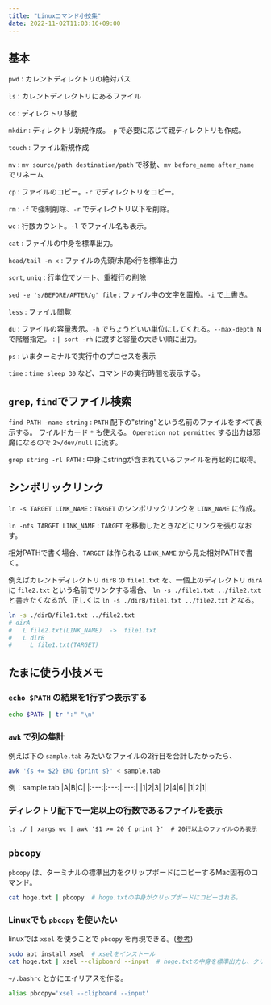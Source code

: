 ```yaml
---
title: "Linuxコマンド小技集"
date: 2022-11-02T11:03:16+09:00
---
```



## 基本
`pwd`
:	カレントディレクトリの絶対パス

`ls`
:	カレントディレクトリにあるファイル

`cd`
:	ディレクトリ移動

`mkdir`
:	ディレクトリ新規作成。`-p` で必要に応じて親ディレクトリも作成。

`touch`
:	ファイル新規作成

`mv`
:	`mv source/path destination/path` で移動、`mv before_name after_name` でリネーム

`cp`
:	ファイルのコピー。`-r` でディレクトリをコピー。

`rm`
:	`-f` で強制削除、`-r` でディレクトリ以下を削除。

`wc`
:	行数カウント。`-l` でファイル名も表示。

`cat`
:	ファイルの中身を標準出力。

`head/tail -n x`
:	ファイルの先頭/末尾x行を標準出力

`sort`, `uniq`
:	行単位でソート、重複行の削除

`sed -e 's/BEFORE/AFTER/g' file`
:	ファイル中の文字を置換。`-i` で上書き。

`less`
:	ファイル閲覧

`du`
:	ファイルの容量表示。`-h` でちょうどいい単位にしてくれる。`--max-depth N` で階層指定。
: `| sort -rh` に渡すと容量の大きい順に出力。

`ps`
:	いまターミナルで実行中のプロセスを表示

`time`
:	`time sleep 30` など、コマンドの実行時間を表示する。


## `grep`, `find`でファイル検索

`find PATH -name string`
:	`PATH` 配下の"string"という名前のファイルをすべて表示する。
ワイルドカード `*` も使える。
`Operetion not permitted` する出力は邪魔になるので `2>/dev/null` に流す。

`grep string -rl PATH`
:	中身にstringが含まれているファイルを再起的に取得。


## シンボリックリンク

`ln -s TARGET LINK_NAME`
:	`TARGET` のシンボリックリンクを `LINK_NAME` に作成。

`ln -nfs TARGET LINK_NAME`
:	`TARGET` を移動したときなどにリンクを張りなおす。

相対PATHで書く場合、`TARGET` は作られる `LINK_NAME` から見た相対PATHで書く。

例えばカレントディレクトリ `dirB` の `file1.txt` を、一個上のディレクトリ `dirA` に `file2.txt` という名前でリンクする場合、
`ln -s ./file1.txt ../file2.txt` と書きたくなるが、正しくは `ln -s ./dirB/file1.txt ../file2.txt` となる。

```sh
ln -s ./dirB/file1.txt ../file2.txt
# dirA
#   L file2.txt(LINK_NAME)  ->  file1.txt
#   L dirB
#     L file1.txt(TARGET)
```


## たまに使う小技メモ

### `echo $PATH` の結果を1行ずつ表示する

```sh
echo $PATH | tr ":" "\n"
```


### `awk` で列の集計

例えば下の `sample.tab` みたいなファイルの2行目を合計したかったら、

```sh
awk '{s += $2} END {print s}' < sample.tab
```

例：sample.tab
|A|B|C|
|:---:|:---:|:---:|
|1|2|3|
|2|4|6|
|1|2|1|


### ディレクトリ配下で一定以上の行数であるファイルを表示

```
ls ./ | xargs wc | awk '$1 >= 20 { print }'  # 20行以上のファイルのみ表示
```


## `pbcopy`

`pbcopy` は、ターミナルの標準出力をクリップボードにコピーするMac固有のコマンド。

```sh
cat hoge.txt | pbcopy  # hoge.txtの中身がクリップボードにコピーされる。
```

### Linuxでも `pbcopy` を使いたい

linuxでは `xsel` を使うことで `pbcopy` を再現できる。([参考](https://qiita.com/yoshikyoto/items/1676b925580717c0a443))

```sh
sudo apt install xsel  # xselをインストール
cat hoge.txt | xsel --clipboard --input  # hoge.txtの中身を標準出力し、クリップボードにコピー
```

`~/.bashrc` とかにエイリアスを作る。
```bash
alias pbcopy='xsel --clipboard --input'
```
